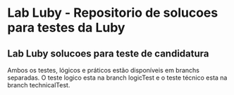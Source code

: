 # Lab Luby - Repositorio de solucoes para testes da Luby

## Lab Luby solucoes para teste de candidatura

Ambos os testes, lógicos e práticos estão disponíveis em branchs separadas.
O teste logico esta na branch logicTest e o teste técnico esta na branch technicalTest.
